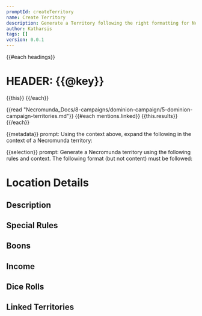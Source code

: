 ```yaml
---
promptId: createTerritory
name: Create Territory
description: Generate a Territory following the right formatting for Necromunda
author: Katharsis
tags: []
version: 0.0.1
---
```

{{#each headings}}
# HEADER: {{@key}} 
{{this}} 
{{/each}}

{{read "Necromunda_Docs/8-campaigns/dominion-campaign/5-dominion-campaign-territories.md"}}
{{#each mentions.linked}} {{this.results}} {{/each}}

{{metadata}}
prompt:  Using the context above, expand the following in the context of a Necromunda territory:

{{selection}}
prompt:
Generate a Necromunda territory using the following rules and context.  The following format (but not content) must be followed:

# Location Details

## Description


## Special Rules


## Boons


## Income


## Dice Rolls



## Linked Territories


